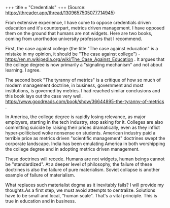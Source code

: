 +++
title = "Credentials"
+++
(Source: https://threader.app/thread/1309657505077714945)

From extensive experience, I have come to oppose credentials driven education and it's counterpart, metrics driven management. I have opposed them on the ground that humans are not widgets. Here are two books, coming from unorthodox university professors that I recommend.

First, the case against college (the title "The case against education" is a mistake in my opinion, it should be "The case against college") - https://en.m.wikipedia.org/wiki/The_Case_Against_Education . It argues that the college degree is now primarily a "signaling mechanism" and not about learning. I agree.

The second book "The tyranny of metrics" is a critique of how so much of modern management doctrine, in business, government and most institutions, is governed by metrics. I had reached similar conclusions and this book lays out the case very well. https://www.goodreads.com/book/show/36644895-the-tyranny-of-metrics . 

In America, the college degree is rapidly losing relevance, as major employers, starting in the tech industry, stop asking for it. Colleges are also committing suicide by raising their prices dramatically, even as they inflict hyper-politicised woke nonsense on students. American industry paid a terrible price as metrics driven "scientific management" doctrines swept the corporate landscape. India has been emulating America in both worshipping the college degree and in adopting metrics driven management. 

These doctrines will recede. Humans are not widgets, human beings cannot be "standardized". At a deeper level of philosophy, the failure of these doctrines is also the failure of pure materialism. Soviet collapse is another example of failure of materialism.

What replaces such materialist dogma as it inevitably fails? I will provide my thoughts.As a first step, we must avoid attempts to centralize. Solutions have to be small and local, "human scale". That's a vital principle. This is true in education and in business. 